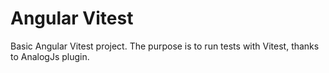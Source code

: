 # Angular Vitest

Basic Angular Vitest project.
The purpose is to run tests with Vitest, thanks to AnalogJs plugin.
